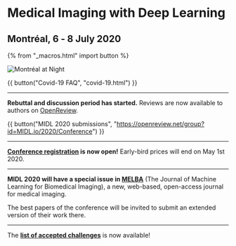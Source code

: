 <h1 class="midl">Medical&nbsp;Imaging with Deep&nbsp;Learning</h1>
<h2 class="midl">Montréal, 6 ‑ 8 July 2020</h2>

{% from "_macros.html" import button %}


<p class="primary-photo centered">
    <img alt="Montréal at Night" src="/images/montreal-at-night.jpg">
</p>

{{ button("Covid-19 FAQ", "covid-19.html") }}


---

**Rebuttal and discussion period has started.** Reviews are now available to authors on [OpenReview](https://openreview.net/group?id=MIDL.io/2020/Conference).
<!-- **Paper submission is now closed.** All submitted papers are publicly available on [OpenReview](https://openreview.net/group?id=MIDL.io/2020/Conference). -->

{{ button("MIDL 2020 submissions", "https://openreview.net/group?id=MIDL.io/2020/Conference") }}

---

**[Conference registration](registration.html) is now open!** Early-bird prices will end on May 1st 2020.

<!-- {{ button("Registration details", "registration.html") }} -->
<!-- [Registration details](registration.html) -->

---

**MIDL 2020 will have a special issue in [MELBA](https://www.melba-journal.org/)** (The Journal of Machine Learning for Biomedical Imaging), a new, web-based, open-access journal for medical imaging.

The best papers of the conference will be invited to submit an extended version of their work there.

---

The [**list of accepted challenges**](challenges.html) is now available!